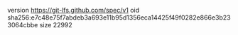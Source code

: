 version https://git-lfs.github.com/spec/v1
oid sha256:e7c48e75f7abdeb3a693e11b95d1356eca14425f49f0282e866e3b233064cbbe
size 22992
